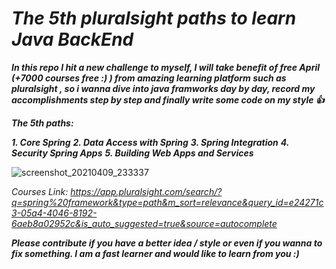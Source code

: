 # **_The 5th pluralsight paths to learn Java BackEnd_**

_**In this repo I hit a new challenge to myself, I will take benefit of free April (+7000 courses free :) ) from amazing learning platform such as pluralsight , so i wanna dive into java framworks day by day, record my accomplishments step by step and finally write some code on my style :+1:**_  

**_The 5th paths:_**

**_1. Core Spring_**
**_2. Data Access with Spring_**
**_3. Spring Integration_**
**_4. Security Spring Apps_**
**_5. Building Web Apps and Services_**

![screenshot_20210409_233337](https://user-images.githubusercontent.com/47748059/114244425-b8d05980-998e-11eb-9036-fa2d6c258e90.png)


_Courses Link: https://app.pluralsight.com/search/?q=spring%20framework&type=path&m_sort=relevance&query_id=e24271c3-05a4-4046-8192-6aeb8a02952c&is_auto_suggested=true&source=autocomplete_

**_Please contribute if you have a better idea / style or even if you wanna to fix something. I am a fast learner and would like to learn from you :)_**



